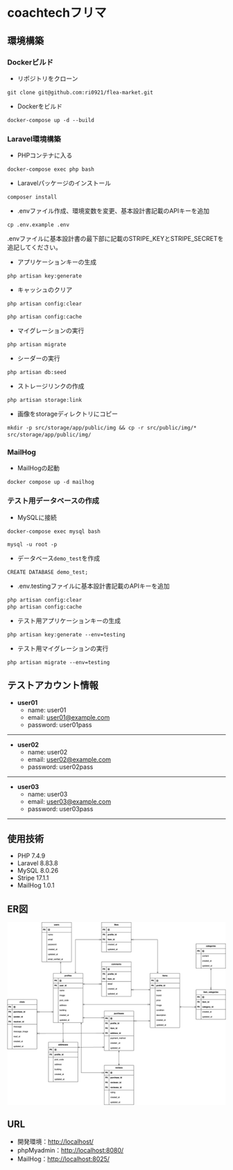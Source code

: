 # coachtechフリマ

## 環境構築

### Dockerビルド
* リポジトリをクローン
```
git clone git@github.com:ri0921/flea-market.git
```
* Dockerをビルド
```
docker-compose up -d --build
```

### Laravel環境構築
* PHPコンテナに入る
```
docker-compose exec php bash
```
* Laravelパッケージのインストール
```
composer install
```
* .envファイル作成、環境変数を変更、基本設計書記載のAPIキーを追加
```
cp .env.example .env
```
.envファイルに基本設計書の最下部に記載のSTRIPE_KEYとSTRIPE_SECRETを追記してください。
* アプリケーションキーの生成
```
php artisan key:generate
```
* キャッシュのクリア
```
php artisan config:clear
```
```
php artisan config:cache
```
* マイグレーションの実行
```
php artisan migrate
```
* シーダーの実行
```
php artisan db:seed
```
* ストレージリンクの作成
```
php artisan storage:link
```
* 画像をstorageディレクトリにコピー
```
mkdir -p src/storage/app/public/img && cp -r src/public/img/* src/storage/app/public/img/
```

### MailHog
* MailHogの起動
```
docker compose up -d mailhog
```

### テスト用データベースの作成
* MySQLに接続
```
docker-compose exec mysql bash
```
```
mysql -u root -p
```
* データベース`demo_test`を作成
```
CREATE DATABASE demo_test;
```
* .env.testingファイルに基本設計書記載のAPIキーを追加
```
php artisan config:clear
php artisan config:cache
```
* テスト用アプリケーションキーの生成
```
php artisan key:generate --env=testing
```
* テスト用マイグレーションの実行
```
php artisan migrate --env=testing
```

## テストアカウント情報

- **user01**
  - name: user01
  - email: user01@example.com
  - password: user01pass

---

- **user02**
  - name: user02
  - email: user02@example.com
  - password: user02pass

---

- **user03**
  - name: user03
  - email: user03@example.com
  - password: user03pass

---


## 使用技術
* PHP 7.4.9
* Laravel 8.83.8
* MySQL 8.0.26
* Stripe 17.1.1
* MailHog 1.0.1

## ER図
![ER図](flea-market.png)

## URL
* 開発環境：<http://localhost/>
* phpMyadmin：<http://localhost:8080/>
* MailHog：<http://localhost:8025/>
